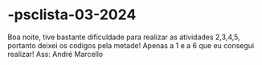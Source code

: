 # -psclista-03-2024
Boa noite, tive bastante dificuldade para realizar as atividades 2,3,4,5, portanto deixei os codigos pela metade!
Apenas a 1 e a 6 que eu consegui realizar!
Ass: André Marcello
